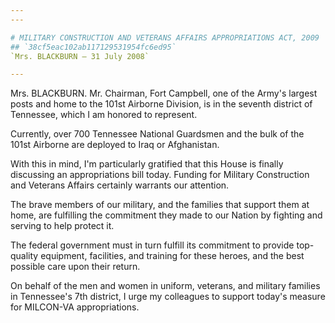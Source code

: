 ```yaml
---
---

# MILITARY CONSTRUCTION AND VETERANS AFFAIRS APPROPRIATIONS ACT, 2009
## `38cf5eac102ab117129531954fc6ed95`
`Mrs. BLACKBURN — 31 July 2008`

---
```



Mrs. BLACKBURN. Mr. Chairman, Fort Campbell, one of the Army's 
largest posts and home to the 101st Airborne Division, is in the 
seventh district of Tennessee, which I am honored to represent.

Currently, over 700 Tennessee National Guardsmen and the bulk of the 
101st Airborne are deployed to Iraq or Afghanistan.

With this in mind, I'm particularly gratified that this House is 
finally discussing an appropriations bill today. Funding for Military 
Construction and Veterans Affairs certainly warrants our attention.

The brave members of our military, and the families that support them 
at home, are fulfilling the commitment they made to our Nation by 
fighting and serving to help protect it.

The federal government must in turn fulfill its commitment to provide 
top-quality equipment, facilities, and training for these heroes, and 
the best possible care upon their return.

On behalf of the men and women in uniform, veterans, and military 
families in Tennessee's 7th district, I urge my colleagues to support 
today's measure for MILCON-VA appropriations.


